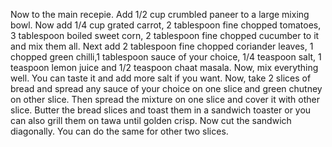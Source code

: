 Now to the main recepie. Add 1/2 cup crumbled paneer to a large mixing bowl. Now add 1/4 cup grated carrot,
2 tablespoon fine chopped tomatoes, 3 tablespoon boiled sweet corn, 2 tablespoon fine chopped cucumber to it
and mix them all. Next add 2 tablespoon fine chopped coriander leaves, 1 chopped green chilli,1 tablespoon 
sauce of your choice, 1/4 teaspoon salt, 1 teaspoon lemon juice and 1/2 teaspoon chaat masala.
Now, mix everything well. You can taste it and add more salt if you want. Now, take 2 slices of bread and 
spread any sauce of your choice on one slice and green chutney on other slice. Then spread the mixture on
one slice and cover it with other slice. Butter the bread slices and toast them in a sandwich toaster or 
you can also grill them on tawa until golden crisp. Now cut the sandwich diagonally. You can do the same
for other two slices.